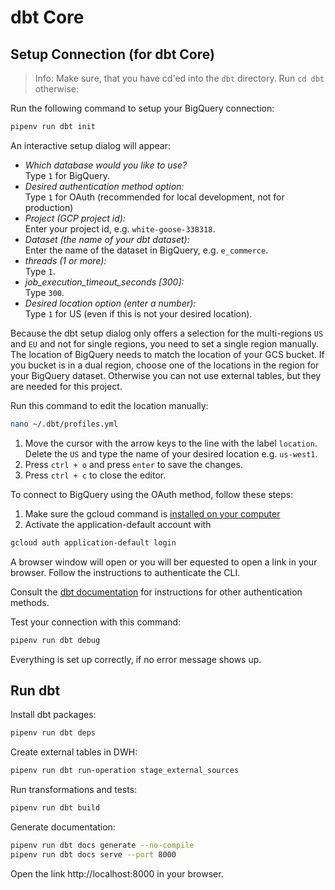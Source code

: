 # dbt Core

## Setup Connection (for dbt Core)

> Info: Make sure, that you have cd'ed into the `dbt` directory. Run `cd dbt` otherwise:

Run the following command to setup your BigQuery connection:
```bash
pipenv run dbt init
```

An interactive setup dialog will appear:
* *Which database would you like to use?*  
  Type `1` for BigQuery.
* *Desired authentication method option:*  
  Type `1` for OAuth (recommended for local development, not for production)
* *Project (GCP project id):*  
  Enter your project id, e.g. `white-goose-338318`.
* *Dataset (the name of your dbt dataset):*  
  Enter the name of the dataset in BigQuery, e.g. `e_commerce`.
* *threads (1 or more):*  
  Type `1`.
* *job_execution_timeout_seconds [300]:*  
  Type `300`.
* *Desired location option (enter a number):*  
  Type `1` for US (even if this is not your desired location). 
  
Because the dbt setup dialog only offers a selection for the multi-regions `US` and `EU` and not for single regions, you need to set a single region manually. The location of BigQuery needs to match the location of your GCS bucket. If you bucket is in a dual region, choose one of the locations in the region for your BigQuery dataset. Otherwise you can not use external tables, but they are needed for this project.

Run this command to edit the location manually:
```bash
nano ~/.dbt/profiles.yml
```
1. Move the cursor with the arrow keys to the line with the label `location`. Delete the `US` and type the name of your desired location e.g. `us-west1`. 
2. Press `ctrl + o` and press `enter` to save the changes.
3. Press `ctrl + c` to close the editor.


To connect to BigQuery using the OAuth method, follow these steps:

1. Make sure the gcloud command is [installed on your computer](https://cloud.google.com/sdk/docs/install)
2. Activate the application-default account with

```bash
gcloud auth application-default login
```

A browser window will open or you will ber equested to open a link in your browser. Follow the instructions to authenticate the CLI.

Consult the [dbt documentation](https://docs.getdbt.com/reference/warehouse-setups/bigquery-setup#authentication-methods) for instructions for other authentication methods.

Test your connection with this command:
```bash
pipenv run dbt debug
```
Everything is set up correctly, if no error message shows up.


## Run dbt

Install dbt packages:
```bash
pipenv run dbt deps
```

Create external tables in DWH:
```bash
pipenv run dbt run-operation stage_external_sources
```

Run transformations and tests:
```bash
pipenv run dbt build
```

Generate documentation:
```bash
pipenv run dbt docs generate --no-compile
pipenv run dbt docs serve --port 8000
```

Open the link http://localhost:8000 in your browser.